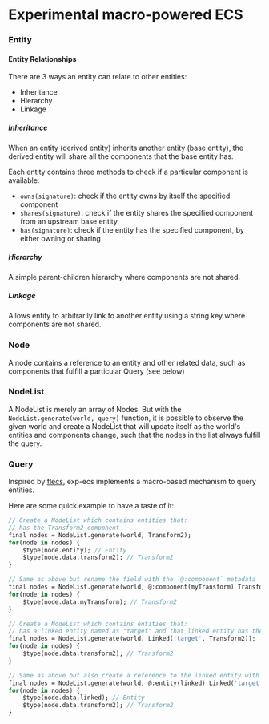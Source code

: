 # Experimental macro-powered ECS

### Entity

#### Entity Relationships

There are 3 ways an entity can relate to other entities:

- Inheritance
- Hierarchy
- Linkage

##### Inheritance

When an entity (derived entity) inherits another entity (base entity),
the derived entity will share all the components that the base entity has.

Each entity contains three methods to check if a particular component is available:

- `owns(signature)`: check if the entity owns by itself the specified component
- `shares(signature)`: check if the entity shares the specified component from an upstream base entity
- `has(signature)`: check if the entity has the specified component, by either owning or sharing

##### Hierarchy

A simple parent-children hierarchy where components are not shared.

##### Linkage

Allows entity to arbitrarily link to another entity using a string key where components are not shared.

### Node

A node contains a reference to an entity and other related data,
such as components that fulfill a particular Query (see below)

### NodeList

A NodeList is merely an array of Nodes. But with the `NodeList.generate(world, query)` function,
it is possible to observe the given world and create a NodeList that will update itself as
the world's entities and components change, such that the nodes in the list always fulfill the query.

### Query

Inspired by [flecs](https://github.com/SanderMertens/flecs),
exp-ecs implements a macro-based mechanism to query entities.

Here are some quick example to have a taste of it:

```haxe
// Create a NodeList which contains entities that:
// has the Transform2 component
final nodes = NodeList.generate(world, Transform2);
for(node in nodes) {
	$type(node.entity); // Entity
	$type(node.data.transform2); // Transform2
}

// Same as above but rename the field with the `@:component` metadata
final nodes = NodeList.generate(world, @:component(myTransform) Transform2);
for(node in nodes) {
	$type(node.data.myTransform); // Transform2
}

// Create a NodeList which contains entities that:
// has a linked entity named as "target" and that linked entity has the Transform2 component
final nodes = NodeList.generate(world, Linked('target', Transform2));
for(node in nodes) {
	$type(node.data.transform2); // Transform2
}

// Same as above but also create a reference to the linked entity with the `@:entity` metadata
final nodes = NodeList.generate(world, @:entity(linked) Linked('target', Transform2));
for(node in nodes) {
	$type(node.data.linked); // Entity
	$type(node.data.transform2); // Transform2
}

```
